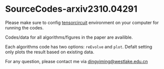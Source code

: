 # SourceCodes-arxiv2310.04291
Please make sure to config [tensorcircuit](https://tensorcircuit.readthedocs.io/en/latest/) environment on your computer for running the codes.

Codes/data for all algorithms/figures in the paper are availible.

Each algorithms code has two options: ```reEvolve``` and ```plot```. Defalt setting only plots the result based on existing data.

For any question, please contact me via dingyiming@westlake.edu.cn
